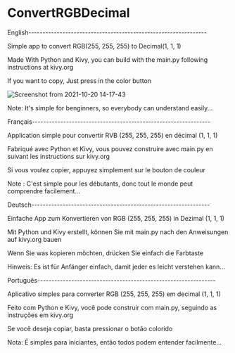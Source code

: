 # ConvertRGBDecimal

English---------------------------------------------------------------

Simple app to convert RGB(255, 255, 255) to Decimal(1, 1, 1)

Made With Python and Kivy, you can build with the main.py following instructions at kivy.org

If you want to copy, Just press in the color button

![Screenshot from 2021-10-20 14-17-43](https://user-images.githubusercontent.com/29839963/138141007-7d8f25b6-a801-4340-be64-c92b5fcc7c7b.png)

Note: It's simple for benginners, so everybody can understand easily...



Français---------------------------------------------------------------

Application simple pour convertir RVB (255, 255, 255) en décimal (1, 1, 1)

Fabriqué avec Python et Kivy, vous pouvez construire avec main.py en suivant les instructions sur kivy.org

Si vous voulez copier, appuyez simplement sur le bouton de couleur

Note : C'est simple pour les débutants, donc tout le monde peut comprendre facilement...



Deutsch---------------------------------------------------------------

Einfache App zum Konvertieren von RGB (255, 255, 255) in Dezimal (1, 1, 1)

Mit Python und Kivy erstellt, können Sie mit main.py nach den Anweisungen auf kivy.org bauen

Wenn Sie was kopieren möchten, drücken Sie einfach die Farbtaste

Hinweis: Es ist für Anfänger einfach, damit jeder es leicht verstehen kann...



Português---------------------------------------------------------------

Aplicativo simples para converter RGB (255, 255, 255) em decimal (1, 1, 1)

Feito com Python e Kivy, você pode construir com main.py, seguindo as instruções em kivy.org

Se você deseja copiar, basta pressionar o botão colorido

Nota: É simples para iniciantes, então todos podem entender facilmente...

